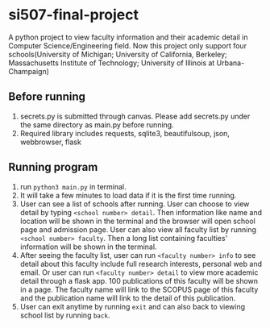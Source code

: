 # si507-final-project

A python project to view faculty information and their academic detail in Computer Science/Engineering field. Now this project only support four schools(University of Michigan; University of California, Berkeley; Massachusetts Institute of Technology; University of Illinois at Urbana-Champaign)

## Before running
  1. secrets.py is submitted through canvas. Please add secrets.py under the same directory as main.py before running.
  2. Required library includes requests, sqlite3, beautifulsoup, json, webbrowser, flask

## Running program
  1. run ```python3 main.py``` in terminal. 
  2. It will take a few minutes to load data if it is the first time running. 
  3. User can see a list of schools after running. User can choose to view detail by typing ```<school number> detail```. Then information like name and location will be shown in the terminal and the browser will open school page and admission page. User can also view all faculty list by running ```<school number> faculty```. Then a long list containing faculties' information will be shown in the terminal.
  4. After seeing the faculty list, user can run ```<faculty number> info``` to see detail about this faculty include full research interests, personal web and email. Or user can run ```<faculty number> detail``` to view more academic detail through a flask app. 100 publications of this faculty will be shown in a page. The faculty name will link to the SCOPUS page of this faculty and the publication name will link to the detail of this publication.
  5. User can exit anytime by running ```exit``` and can also back to viewing school list by running ```back```.
